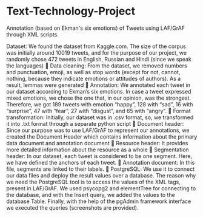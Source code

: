 # Text-Technology-Project
Annotation (based on Ekman's six emotions) of Tweets using LAF/GrAF through XML scripts.

Dataset: We found the dataset from Kaggle.com. The size of the corpus was initially around 10019 tweets, and for the purpose of our project, we randomly chose 472 tweets in English, Russian and Hindi (since we speak the languages)
 Data cleaning: From the dataset, we removed numbers and punctuation, emoji, as well as stop words (except for not, cannot, nothing, because they indicate emotions or attitudes of authors). As a result, lemmas were generated
 Annotation: We annotated each tweet in our dataset according to Ekman’s six emotions. In case a tweet expressed mixed emotions, we chose the one that, in our opinion, was the strongest. Therefore, we got 189 tweets with emotion “happy”, 128 with “sad”, 16 with “surprise”, 47 with “fear”, 27 with “disgust”, and 65 with “angry”.
 Format transformation: Initially, our dataset was in .csv format, so, we transformed it into .txt format through a separate python script
 Document header: Since our purpose was to use LAF/GrAF to represent our annotations, we created the Document Header which contains information about the primary data document and annotation document
 Resource header: It provides more detailed information about the resource as a whole
 Segmentation header: In our dataset, each tweet is considered to be one segment. Here, we have defined the anchors of each tweet.
 Annotation document: In this file, segments are linked to their labels.
 PostgreSQL: We use it to connect our data files and deploy the result values over a database. The reason why we need the PostgreSQL tool is to access the values of the XML tags, present in LAF/GrAF. We used psycopg2 and elementTree for connecting to the database, and with the Insert query, we added the values to the database Table. Finally, with the help of the pgAdmin framework interface we executed the queries (screenshots are provided).
